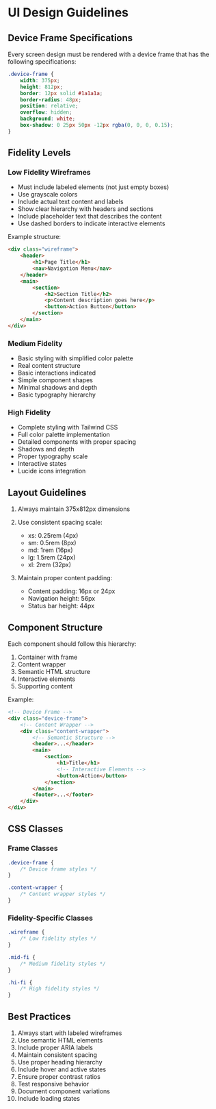 # UI Design Guidelines

## Device Frame Specifications

Every screen design must be rendered with a device frame that has the following specifications:

```css
.device-frame {
    width: 375px;
    height: 812px;
    border: 12px solid #1a1a1a;
    border-radius: 48px;
    position: relative;
    overflow: hidden;
    background: white;
    box-shadow: 0 25px 50px -12px rgba(0, 0, 0, 0.15);
}
```

## Fidelity Levels

### Low Fidelity Wireframes
- Must include labeled elements (not just empty boxes)
- Use grayscale colors
- Include actual text content and labels
- Show clear hierarchy with headers and sections
- Include placeholder text that describes the content
- Use dashed borders to indicate interactive elements

Example structure:
```html
<div class="wireframe">
    <header>
        <h1>Page Title</h1>
        <nav>Navigation Menu</nav>
    </header>
    <main>
        <section>
            <h2>Section Title</h2>
            <p>Content description goes here</p>
            <button>Action Button</button>
        </section>
    </main>
</div>
```

### Medium Fidelity
- Basic styling with simplified color palette
- Real content structure
- Basic interactions indicated
- Simple component shapes
- Minimal shadows and depth
- Basic typography hierarchy

### High Fidelity
- Complete styling with Tailwind CSS
- Full color palette implementation
- Detailed components with proper spacing
- Shadows and depth
- Proper typography scale
- Interactive states
- Lucide icons integration

## Layout Guidelines

1. Always maintain 375x812px dimensions
2. Use consistent spacing scale:
   - xs: 0.25rem (4px)
   - sm: 0.5rem (8px)
   - md: 1rem (16px)
   - lg: 1.5rem (24px)
   - xl: 2rem (32px)

3. Maintain proper content padding:
   - Content padding: 16px or 24px
   - Navigation height: 56px
   - Status bar height: 44px

## Component Structure

Each component should follow this hierarchy:
1. Container with frame
2. Content wrapper
3. Semantic HTML structure
4. Interactive elements
5. Supporting content

Example:
```html
<!-- Device Frame -->
<div class="device-frame">
    <!-- Content Wrapper -->
    <div class="content-wrapper">
        <!-- Semantic Structure -->
        <header>...</header>
        <main>
            <section>
                <h1>Title</h1>
                <!-- Interactive Elements -->
                <button>Action</button>
            </section>
        </main>
        <footer>...</footer>
    </div>
</div>
```

## CSS Classes

### Frame Classes
```css
.device-frame {
    /* Device frame styles */
}

.content-wrapper {
    /* Content wrapper styles */
}
```

### Fidelity-Specific Classes
```css
.wireframe {
    /* Low fidelity styles */
}

.mid-fi {
    /* Medium fidelity styles */
}

.hi-fi {
    /* High fidelity styles */
}
```

## Best Practices

1. Always start with labeled wireframes
2. Use semantic HTML elements
3. Include proper ARIA labels
4. Maintain consistent spacing
5. Use proper heading hierarchy
6. Include hover and active states
7. Ensure proper contrast ratios
8. Test responsive behavior
9. Document component variations
10. Include loading states 